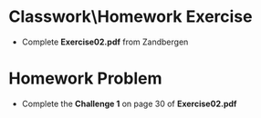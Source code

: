# Classwork\Homework Exercise
- Complete **Exercise02.pdf** from Zandbergen

# Homework Problem
- Complete the **Challenge 1** on page 30 of **Exercise02.pdf**
